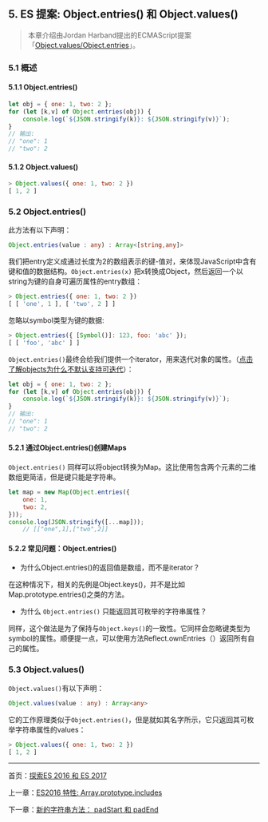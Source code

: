 ## 5. ES 提案: Object.entries() 和 Object.values()

>本章介绍由Jordan Harband提出的ECMAScript提案「[Object.values/Object.entries](https://github.com/tc39/proposal-object-values-entries)」。

### 5.1 概述

#### 5.1.1 Object.entries() 

```js
let obj = { one: 1, two: 2 };
for (let [k,v] of Object.entries(obj)) {
    console.log(`${JSON.stringify(k)}: ${JSON.stringify(v)}`);
}
// 输出:
// "one": 1
// "two": 2
```

#### 5.1.2 Object.values()

```js
> Object.values({ one: 1, two: 2 })
[ 1, 2 ]
```

### 5.2 Object.entries() 

此方法有以下声明：

```ts
Object.entries(value : any) : Array<[string,any]>
```

我们把entry定义成通过长度为2的数组表示的键-值对，来体现JavaScript中含有键和值的数据结构。`Object.entries(x)` 把x转换成Object，然后返回一个以string为键的自身可遍历属性的entry数组：

```js
> Object.entries({ one: 1, two: 2 })
[ [ 'one', 1 ], [ 'two', 2 ] ]
```


忽略以symbol类型为键的数据:

```js
> Object.entries({ [Symbol()]: 123, foo: 'abc' });
[ [ 'foo', 'abc' ] ]
```
`Object.entries()`最终会给我们提供一个iterator，用来迭代对象的属性。（[点击了解objects为什么不默认支持可迭代](http://exploringjs.com/es6/ch_iteration.html#sec_plain-objects-not-iterable)）：

```js
let obj = { one: 1, two: 2 };
for (let [k,v] of Object.entries(obj)) {
    console.log(`${JSON.stringify(k)}: ${JSON.stringify(v)}`);
}
// 输出:
// "one": 1
// "two": 2
```

#### 5.2.1 通过Object.entries()创建Maps

`Object.entries()` 同样可以将object转换为Map。这比使用包含两个元素的二维数组更简洁，但是键只能是字符串。

```js
let map = new Map(Object.entries({
    one: 1,
    two: 2,
}));
console.log(JSON.stringify([...map]));
    // [["one",1],["two",2]]
``` 

#### 5.2.2 常见问题：Object.entries()


* 为什么Object.entries()的返回值是数组，而不是iterator？


在这种情况下，相关的先例是Object.keys()，并不是比如Map.prototype.entries()之类的方法。

* 为什么 `Object.entries()` 只能返回其可枚举的字符串属性？

同样，这个做法是为了保持与`Object.keys()`的一致性。它同样会忽略键类型为symbol的属性。顺便提一点，可以使用方法Reflect.ownEntries（）返回所有自己的属性。

### 5.3 Object.values()

`Object.values()`有以下声明：

```ts
Object.values(value : any) : Array<any>
```

它的工作原理类似于`Object.entries()`，但是就如其名字所示，它只返回其可枚举字符串属性的values：

```js
> Object.values({ one: 1, two: 2 })
[ 1, 2 ]
```

---

首页：[探索ES 2016 和 ES 2017](https://ecmascript-china.github.io/Exploring-ES2016-and-ES2017)

上一章：[ES2016 特性: Array.prototype.includes](https://ecmascript-china.github.io/Exploring-ES2016-and-ES2017/4.ES2016特性：Array.prototype.includes)

下一章：[新的字符串方法： padStart 和 padEnd](https://ecmascript-china.github.io/Exploring-ES2016-and-ES2017/6.新的字符串方法：padStart和padEnd)